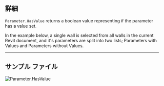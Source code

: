 ## 詳細
`Parameter.HasValue` returns a boolean value representing if the parameter has a value set.

In the example below, a single wall is selected from all walls in the current Revit document, and it's parameters are split into two lists; Parameters with Values and Parameters without Values.
___
## サンプル ファイル

![Parameter.HasValue](./Revit.Elements.Parameter.HasValue_img.jpg)
